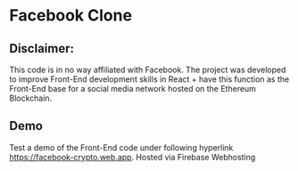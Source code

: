 # Facebook Clone 

## Disclaimer:
This code is in no way affiliated with Facebook. The project was developed to improve Front-End development skills in React + have this function as the Front-End base for a social media network hosted on the Ethereum Blockchain.


## Demo
Test a demo of the Front-End code under following hyperlink https://facebook-crypto.web.app. Hosted via Firebase Webhosting
